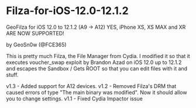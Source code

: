 # Filza-for-iOS-12.0-12.1.2

GeoFilza for iOS 12.0 to 12.1.2 (A9 -> A12) YES, iPhone XS, XS MAX and XR ARE NOW SUPPORTED!

by GeoSn0w (@FCE365)

This is pretty much Filza, the File Manager from Cydia. I modified it so that it executes voucher_swap exploit by Brandon Azad on iOS 12.0 up to 12.1.2 and escapes the Sandbox / Gets ROOT so that you can edit files with it and stuff.

v1.3 - Added support for A12 devices.
v1.2 - Removed Filza's DRM that caused errors of type "The main binary was modified". Now it should allow you to change settings.
v1.1 - Fixed Cydia Impactor issue
